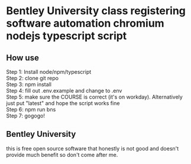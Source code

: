 # Bentley University class registering software automation chromium nodejs typescript script

## How use
Step 1: Install node/npm/typescript\
Step 2: clone git repo\
Step 3: npm install\
Step 4: fill out .env.example and change to .env\
Step 5: make sure the COURSE is correct (it's on workday). Alternatively just put "latest" and hope the script works fine\
Step 6: npm run bns\
Step 7: gogogo!

## Bentley University 
this is free open source software that honestly is not good and doesn't provide much benefit so don't come after me.
